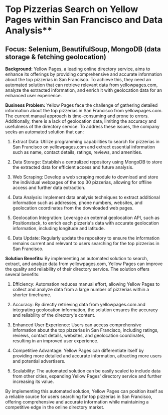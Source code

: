 # Top Pizzerias Search on Yellow Pages within San Francisco and Data Analysis**
## Focus: Selenium, BeautifulSoup, MongoDB (data storage & fetching geolocation)

**Background:**
Yellow Pages, a leading online directory service, aims to enhance its offerings by providing comprehensive and accurate information about the top pizzerias in San Francisco. To achieve this, they need an automated solution that can retrieve relevant data from yellowpages.com, analyze the extracted information, and enrich it with geolocation data for an enhanced user experience.

**Business Problem:**
Yellow Pages face the challenge of gathering detailed information about the top pizzerias in San Francisco from yellowpages.com. The current manual approach is time-consuming and prone to errors. Additionally, there is a lack of geolocation data, limiting the accuracy and usefulness of the directory service. To address these issues, the company seeks an automated solution that can:

1. Extract Data: Utilize programming capabilities to search for pizzerias in San Francisco on yellowpages.com and extract essential information such as name, contact details, ratings, reviews, and amenities.

2. Data Storage: Establish a centralized repository using MongoDB to store the extracted data for efficient access and future analysis.

3. Web Scraping: Develop a web scraping module to download and store the individual webpages of the top 30 pizzerias, allowing for offline access and further data extraction.

4. Data Analysis: Implement data analysis techniques to extract additional information such as addresses, phone numbers, websites, and geolocation coordinates from the downloaded web pages.

5. Geolocation Integration: Leverage an external geolocation API, such as Positionstack, to enrich each pizzeria's data with accurate geolocation information, including longitude and latitude.

6. Data Update: Regularly update the repository to ensure the information remains current and relevant to users searching for the top pizzerias in San Francisco.

**Solution Benefits:**
By implementing an automated solution to search, extract, and analyze data from yellowpages.com, Yellow Pages can improve the quality and reliability of their directory service. The solution offers several benefits:

1. Efficiency: Automation reduces manual effort, allowing Yellow Pages to collect and analyze data from a large number of pizzerias within a shorter timeframe.

2. Accuracy: By directly retrieving data from yellowpages.com and integrating geolocation information, the solution ensures the accuracy and reliability of the directory's content.

3. Enhanced User Experience: Users can access comprehensive information about the top pizzerias in San Francisco, including ratings, reviews, contact details, websites, and geolocation coordinates, resulting in an improved user experience.

4. Competitive Advantage: Yellow Pages can differentiate itself by providing more detailed and accurate information, attracting more users and potential advertisers.

5. Scalability: The automated solution can be easily scaled to include data from other cities, expanding Yellow Pages' directory service and further increasing its value.

By implementing this automated solution, Yellow Pages can position itself as a reliable source for users searching for top pizzerias in San Francisco, offering comprehensive and accurate information while maintaining a competitive edge in the online directory market.
